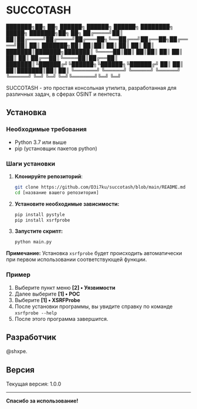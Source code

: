 # SUCCOTASH

<p align="center">

███████╗██╗ ██╗ ██████╗ ██████╗ ██████╗ ████████╗ █████╗ ███████╗██╗ ██╗
██╔════╝██║ ██║██╔════╝██╔════╝██╔═══██╗╚══██╔══╝██╔══██╗██╔════╝██║ ██║
███████╗██║ ██║██║ ██║ ██║ ██║ ██║ ███████║███████╗███████║
╚════██║██║ ██║██║ ██║ ██║ ██║ ██║ ██╔══██║╚════██║██╔══██║
███████║╚██████╔╝╚██████╗╚██████╗╚██████╔╝ ██║ ██║ ██║███████║██║ ██║
╚══════╝ ╚═════╝ ╚═════╝ ╚═════╝ ╚═════╝ ╚═╝ ╚═╝ ╚═╝╚══════╝╚═╝ ╚═╝

</p>

SUCCOTASH - это простая консольная утилита, разработанная для различных задач, в сферах OSINT и пентеста.

## Установка

### Необходимые требования
* Python 3.7 или выше
* pip (установщик пакетов python)

### Шаги установки
1.  **Клонируйте репозиторий**:
    ```bash
    git clone https://github.com/D3i7ku/succotash/blob/main/README.md
    cd [название вашего репозитория]
    ```
2.  **Установите необходимые зависимости:**

    ```bash
    pip install pystyle
    pip install xsrfprobe
    ```
3.  **Запустите скрипт:**

    ```bash
    python main.py
    ```

**Примечание:** Установка `xsrfprobe` будет происходить автоматически при первом использовании соответствующей функции.

### Пример
1. Выберите пункт меню **\[2] • Уязвимости**
2.  Далее выберите **\[1] • POC**
3.  Выберите **\[1] • XSRFProbe**
4.  После установки программы, вы увидите справку по команде `xsrfprobe --help`
5.  После этого программа завершится.


## Разработчик

@shxpe.

## Версия

Текущая версия: 1.0.0

---
**Спасибо за использование!**
